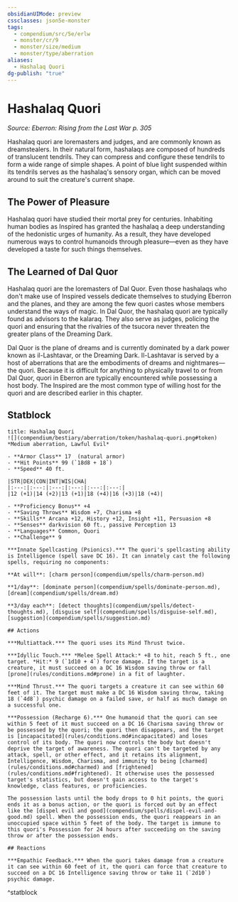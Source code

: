 ```yaml
---
obsidianUIMode: preview
cssclasses: json5e-monster
tags:
  - compendium/src/5e/erlw
  - monster/cr/9
  - monster/size/medium
  - monster/type/aberration
aliases:
  - Hashalaq Quori
dg-publish: "true"
---
```

# Hashalaq Quori
*Source: Eberron: Rising from the Last War p. 305*  

Hashalaq quori are loremasters and judges, and are commonly known as dreamstealers. In their natural form, hashalaqs are composed of hundreds of translucent tendrils. They can compress and configure these tendrils to form a wide range of simple shapes. A point of blue light suspended within its tendrils serves as the hashalaq's sensory organ, which can be moved around to suit the creature's current shape.

## The Power of Pleasure

Hashalaq quori have studied their mortal prey for centuries. Inhabiting human bodies as Inspired has granted the hashalaq a deep understanding of the hedonistic urges of humanity. As a result, they have developed numerous ways to control humanoids through pleasure—even as they have developed a taste for such things themselves.

## The Learned of Dal Quor

Hashalaq quori are the loremasters of Dal Quor. Even those hashalaqs who don't make use of Inspired vessels dedicate themselves to studying Eberron and the planes, and they are among the few quori castes whose members understand the ways of magic. In Dal Quor, the hashalaq quori are typically found as advisors to the kalaraq. They also serve as judges, policing the quori and ensuring that the rivalries of the tsucora never threaten the greater plans of the Dreaming Dark.

Dal Quor is the plane of dreams and is currently dominated by a dark power known as il-Lashtavar, or the Dreaming Dark. Il-Lashtavar is served by a host of aberrations that are the embodiments of dreams and nightmares—the quori. Because it is difficult for anything to physically travel to or from Dal Quor, quori in Eberron are typically encountered while possessing a host body. The Inspired are the most common type of willing host for the quori and are described earlier in this chapter.

## Statblock

```ad-statblock
title: Hashalaq Quori
![](compendium/bestiary/aberration/token/hashalaq-quori.png#token)
*Medium aberration, Lawful Evil*

- **Armor Class** 17  (natural armor)
- **Hit Points** 99 (`18d8 + 18`)
- **Speed** 40 ft.

|STR|DEX|CON|INT|WIS|CHA|
|:---:|:---:|:---:|:---:|:---:|:---:|
|12 (+1)|14 (+2)|13 (+1)|18 (+4)|16 (+3)|18 (+4)|

- **Proficiency Bonus** +4
- **Saving Throws** Wisdom +7, Charisma +8
- **Skills** Arcana +12, History +12, Insight +11, Persuasion +8
- **Senses** darkvision 60 ft., passive Perception 13
- **Languages** Common, Quori
- **Challenge** 9

***Innate Spellcasting (Psionics).*** The quori's spellcasting ability is Intelligence (spell save DC 16). It can innately cast the following spells, requiring no components:

**At will**: [charm person](compendium/spells/charm-person.md)

**1/day**: [dominate person](compendium/spells/dominate-person.md), [dream](compendium/spells/dream.md)

**3/day each**: [detect thoughts](compendium/spells/detect-thoughts.md), [disguise self](compendium/spells/disguise-self.md), [suggestion](compendium/spells/suggestion.md)

## Actions

***Multiattack.*** The quori uses its Mind Thrust twice.

***Idyllic Touch.*** *Melee Spell Attack:* +8 to hit, reach 5 ft., one target. *Hit:* 9 (`1d10 + 4`) force damage. If the target is a creature, it must succeed on a DC 16 Wisdom saving throw or fall [prone](rules/conditions.md#prone) in a fit of laughter.

***Mind Thrust.*** The quori targets a creature it can see within 60 feet of it. The target must make a DC 16 Wisdom saving throw, taking 18 (`4d8`) psychic damage on a failed save, or half as much damage on a successful one.

***Possession (Recharge 6).*** One humanoid that the quori can see within 5 feet of it must succeed on a DC 16 Charisma saving throw or be possessed by the quori; the quori then disappears, and the target is [incapacitated](rules/conditions.md#incapacitated) and loses control of its body. The quori now controls the body but doesn't deprive the target of awareness. The quori can't be targeted by any attack, spell, or other effect, and it retains its alignment, Intelligence, Wisdom, Charisma, and immunity to being [charmed](rules/conditions.md#charmed) and [frightened](rules/conditions.md#frightened). It otherwise uses the possessed target's statistics, but doesn't gain access to the target's knowledge, class features, or proficiencies.

The possession lasts until the body drops to 0 hit points, the quori ends it as a bonus action, or the quori is forced out by an effect like the [dispel evil and good](compendium/spells/dispel-evil-and-good.md) spell. When the possession ends, the quori reappears in an unoccupied space within 5 feet of the body. The target is immune to this quori's Possession for 24 hours after succeeding on the saving throw or after the possession ends.

## Reactions

***Empathic Feedback.*** When the quori takes damage from a creature it can see within 60 feet of it, the quori can force that creature to succeed on a DC 16 Intelligence saving throw or take 11 (`2d10`) psychic damage.
```
^statblock